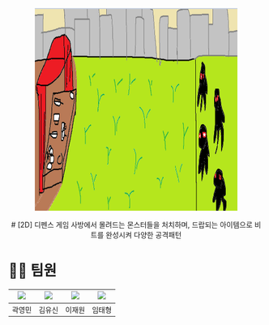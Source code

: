 <p align="center">
  <img src="임시이미지.png" width="400" height="400"/>
</p>
<p align="center">
# [2D] 디펜스 게임
 사방에서 몰려드는 몬스터들을 처치하며, 드랍되는 아이템으로 비트를 완성시켜 다양한 공격패턴
</p>

# 🙍‍♂️ 팀원

| <img width=150 src="#" /> | <img width=150 src="#" /> | <img width=150 src="#" /> | <img width=150 src="#" /> |
|:--------------------------:|:--------------------------:|:--------------------------:|:--------------------------:|
| 곽영민<br>| 김유신<br>| 이재원<br>| 임태형<br>|
